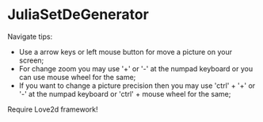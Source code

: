 # JuliaSetDeGenerator

Navigate tips:
 * Use a arrow keys or left mouse button for move a picture on your screen;
 * For change zoom you may use '+' or '-' at the numpad keyboard or you can use mouse wheel for the same;
 * If you want to change a picture precision then you may use 'ctrl' + '+' or '-' at the numpad keyboard or 'ctrl' + mouse wheel for the same;

Require Love2d framework!
